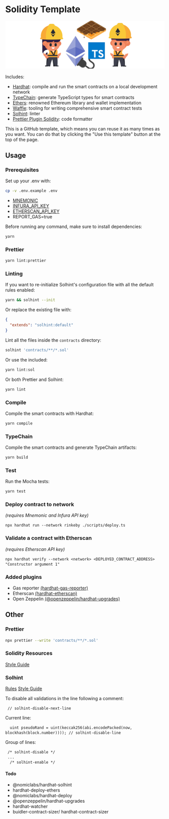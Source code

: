 # Solidity Template

![Solidity Hardhat Typescript Waffle Graphic](./.readme.png)

Includes:

- [Hardhat](https://github.com/nomiclabs/hardhat): compile and run the smart contracts on a local development network
- [TypeChain](https://github.com/ethereum-ts/TypeChain): generate TypeScript types for smart contracts
- [Ethers](https://github.com/ethers-io/ethers.js/): renowned Ethereum library and wallet implementation
- [Waffle](https://github.com/EthWorks/Waffle): tooling for writing comprehensive smart contract tests
- [Solhint](https://github.com/protofire/solhint): linter
- [Prettier Plugin Solidity](https://github.com/prettier-solidity/prettier-plugin-solidity): code formatter

This is a GitHub template, which means you can reuse it as many times as you want. You can do that by clicking the "Use this template" button at the top of the page.

## Usage

### Prerequisites

Set up your .env with:

```sh
cp -v .env.example .env
```

* [MNEMONIC](https://metamask.zendesk.com/hc/en-us/articles/360015290032-How-to-Reveal-Your-Seed-Phrase-Secret-Recovery-Phrase)
* [INFURA_API_KEY](https://infura.io/)
* [ETHERSCAN_API_KEY](https://etherscan.io/)
* REPORT_GAS=true

Before running any command, make sure to install dependencies:

```sh
yarn
```

### Prettier

```sh
yarn lint:prettier
```

### Linting 

If you want to re-initialize Solhint's configuration file with all the default rules enabled:

```sh
yarn && solhint --init
```

Or replace the existing file with:

```json
{
  "extends": "solhint:default"
}
```

Lint all the files inside the `contracts` directory:

```sh
solhint 'contracts/**/*.sol'
```

Or use the included:

```sh
yarn lint:sol
```

Or both Prettier and Solhint:

```sh
yarn lint
```

### Compile

Compile the smart contracts with Hardhat:

```sh
yarn compile
```

### TypeChain

Compile the smart contracts and generate TypeChain artifacts:

```sh
yarn build
```

### Test

Run the Mocha tests:

```sh
yarn test
```

### Deploy contract to network 
_(requires Mnemonic and Infura API key)_

```
npx hardhat run --network rinkeby ./scripts/deploy.ts
```

### Validate a contract with Etherscan 
_(requires Etherscan API key)_

```
npx hardhat verify --network <network> <DEPLOYED_CONTRACT_ADDRESS> "Constructor argument 1"
```

### Added plugins

- Gas reporter [(hardhat-gas-reporter)](https://hardhat.org/plugins/hardhat-gas-reporter.html)
- Etherscan [(hardhat-etherscan)](https://hardhat.org/plugins/nomiclabs-hardhat-etherscan.html)
- Open Zeppelin [(@openzeppelin/hardhat-upgrades)](https://docs.openzeppelin.com/upgrades-plugins/1.x/hardhat-upgrades)

## Other 

### Prettier

```sh
npx prettier --write 'contracts/**/*.sol'
```

### Solidity Resources

[Style Guide](https://docs.soliditylang.org/en/develop/style-guide.html)

### Solhint

[Rules](https://tokenhouse.github.io/solhint/rules.html)
[Style Guide](https://protofire.github.io/solhint/docs/rules.html#style-guide-rules)

To disable all validations in the line following a comment:

```sol
 // solhint-disable-next-line
```

Current line:

```sol
  uint pseudoRand = uint(keccak256(abi.encodePacked(now, blockhash(block.number)))); // solhint-disable-line
```

Group of lines:

```sol
 /* solhint-disable */
 ...
  /* solhint-enable */
```

#### Todo
* @nomiclabs/hardhat-solhint
* hardhat-deploy-ethers
* @nomiclabs/hardhat-deploy
* @openzeppelin/hardhat-upgrades
* hardhat-watcher
* buidler-contract-sizer/ hardhat-contract-sizer
